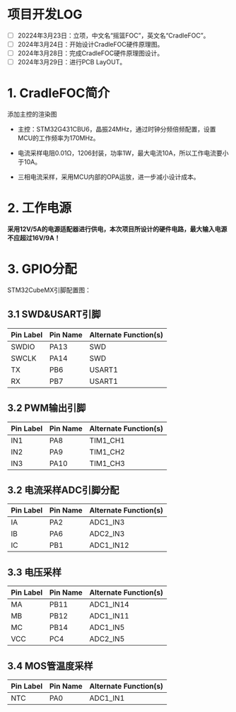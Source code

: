 # 项目开发LOG

- [ ] 20224年3月23日：立项，中文名“摇篮FOC”，英文名“CradleFOC”。
- [ ] 2024年3月24日：开始设计CradleFOC硬件原理图。
- [ ] 2024年3月28日：完成CradleFOC硬件原理图设计。
- [ ] 2024年3月29日：进行PCB LayOUT。

# 1. CradleFOC简介

添加主控的渲染图

- 主控：STM32G431CBU6，晶振24MHz，通过时钟分频倍频配置，设置MCU的工作频率为170MHz。

- 电流采样电阻0.01Ω，1206封装，功率1W，最大电流10A，所以工作电流要小于10A。
- 三相电流采样，采用MCU内部的OPA运放，进一步减小设计成本。

# 2. 工作电源

**采用12V/5A的电源适配器进行供电，本次项目所设计的硬件电路，最大输入电源不应超过16V/9A！**

# 3. GPIO分配

STM32CubeMX引脚配置图：



## 3.1 SWD&USART引脚

| Pin Label | Pin Name | Alternate Function(s) |
| --------- | -------- | --------------------- |
| SWDIO     | PA13     | SWD                   |
| SWCLK     | PA14     | SWD                   |
| TX        | PB6      | USART1                |
| RX        | PB7      | USART1                |

## 3.2 PWM输出引脚

| Pin Label | Pin Name | Alternate Function(s) |
| --------- | -------- | --------------------- |
| IN1       | PA8      | TIM1_CH1              |
| IN2       | PA9      | TIM1_CH2              |
| IN3       | PA10     | TIM1_CH3              |

## 3.2 电流采样ADC引脚分配

| Pin Label | Pin Name | Alternate Function(s) |
| --------- | -------- | --------------------- |
| IA        | PA2      | ADC1_IN3              |
| IB        | PA6      | ADC2_IN3              |
| IC        | PB1      | ADC1_IN12             |

## 3.3 电压采样

| Pin Label | Pin Name | Alternate Function(s) |
| --------- | -------- | --------------------- |
| MA        | PB11     | ADC1_IN14             |
| MB        | PB12     | ADC1_IN11             |
| MC        | PB14     | ADC1_IN5              |
| VCC       | PC4      | ADC2_IN5              |

## 3.4 MOS管温度采样

| Pin Label | Pin Name | Alternate Function(s) |
| --------- | -------- | --------------------- |
| NTC       | PA0      | ADC1_IN1              |


